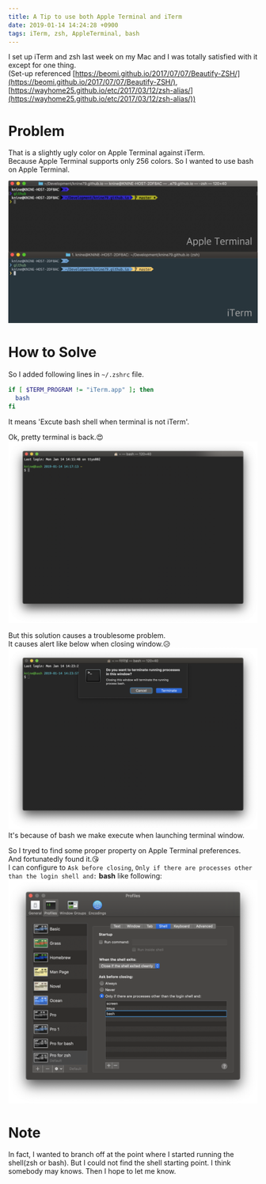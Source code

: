 ```yaml
---
title: A Tip to use both Apple Terminal and iTerm
date: 2019-01-14 14:24:28 +0900
tags: iTerm, zsh, AppleTerminal, bash
---
```


I set up iTerm and zsh last week on my Mac and I was totally satisfied with it except for one thing.<br>
(Set-up referenced [https://beomi.github.io/2017/07/07/Beautify-ZSH/](https://beomi.github.io/2017/07/07/Beautify-ZSH/), [https://wayhome25.github.io/etc/2017/03/12/zsh-alias/](https://wayhome25.github.io/etc/2017/03/12/zsh-alias/))

# Problem
That is a slightly ugly color on Apple Terminal against iTerm.<br>
Because Apple Terminal supports only 256 colors. So I wanted to use bash on Apple Terminal.<p>
![](/assets/compare-color.png)

# How to Solve
So I added following lines in `~/.zshrc` file.
```bash
if [ $TERM_PROGRAM != "iTerm.app" ]; then
  bash
fi
```
It means 'Excute bash shell when terminal is not iTerm'.

Ok, pretty terminal is back.:heart_eyes:<br>
![](/assets/pretty-terminal.png)

But this solution causes a troublesome problem.<br>
It causes alert like below when closing window.:disappointed_relieved:<br>
![](/assets/alert-on-close.png)
It's because of bash we make execute when launching terminal window.

So I tryed to find some proper property on Apple Terminal preferences.<br>
And fortunatedly found it.:kissing_heart:<br>
I can configure to `Ask before closing`, `Only if there are processes other than the login shell and:` **bash** like following:<br>
![](/assets/configure.png)

# Note
In fact, I wanted to branch off at the point where I started running the shell(zsh or bash). But I could not find the shell starting point. I think somebody may knows. Then I hope to let me know.
